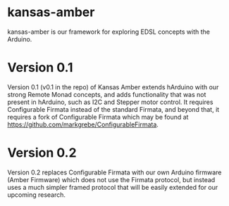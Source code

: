 # kansas-amber

kansas-amber is our framework for exploring EDSL concepts with the Arduino.

# Version 0.1 

Version 0.1 (v0.1 in the repo) of Kansas Amber extends hArduino with our
strong Remote Monad concepts, and adds functionality that was not present
in hArduino, such as I2C and Stepper motor control.  It requires Configurable
Firmata instead of the standard Firmata, and beyond that, it requires a fork
of Configurable Firmata which may be found at 
https://github.com/markgrebe/ConfigurableFirmata.

# Version 0.2

Version 0.2 replaces Configurable Firmata with our own Arduino firmware
(Amber Firmware) which does not use the Firmata protocol, but instead uses
a much simpler framed protocol that will be easily extended for our
upcoming research.
